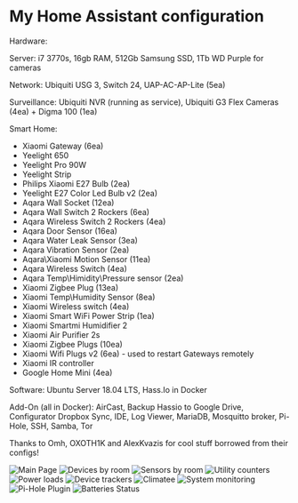 # My Home Assistant configuration



Hardware: 

Server: i7 3770s, 16gb RAM, 512Gb Samsung SSD, 1Tb WD Purple for cameras
 
Network: Ubiquiti USG 3, Switch 24, UAP-AC-AP-Lite (5ea)
  
Surveillance: Ubiquiti NVR (running as service), Ubiquiti G3 Flex Cameras (4ea) + Digma 100 (1ea)

  Smart Home: 
- Xiaomi Gateway (6ea)
- Yeelight 650
- Yeelight Pro 90W
- Yeelight Strip
- Philips Xiaomi E27 Bulb (2ea)
- Yeelight E27 Color Led Bulb v2 (2ea)
- Aqara Wall Socket (12ea)
- Aqara Wall Switch 2 Rockers (6ea)
- Aqara Wireless Switch 2 Rockers (4ea)
- Aqara Door Sensor (16ea)
- Aqara Water Leak Sensor (3ea)
- Aqara Vibration Sensor (2ea)
- Aqara\Xiaomi Motion Sensor (11ea)
- Aqara Wireless Switch (4ea)
- Aqara Temp\Himidity\Pressure sensor (2ea)
- Xiaomi Zigbee Plug (13ea)
- Xiaomi Temp\Humidity Sensor (8ea)
- Xiaomi Wireless switch (4ea)
- Xiaomi Smart WiFi Power Strip (1ea)
- Xiaomi Smartmi Humidifier 2
- Xiaomi Air Purifier 2s
- Xiaomi Zigbee Plugs (10ea)
- Xiaomi Wifi Plugs v2 (6ea) - used to restart Gateways remotely
- Xiaomi IR controller
- Google Home Mini (4ea)
   
Software: Ubuntu Server 18.04 LTS, Hass.Io in Docker

Add-On (all in Docker): AirCast, Backup Hassio to Google Drive, Configurator Dropbox Sync, IDE, Log Viewer, MariaDB, Mosquitto broker, Pi-Hole, SSH, Samba, Tor
  
Thanks to Omh, OXOTH1K and AlexKvazis for cool stuff borrowed from their configs!


![Main Page](https://i.ibb.co/bzQykz2/01-main.png "Main page")
![Devices by room](https://i.ibb.co/kKnN786/02-devices-by-room.png "Devices by room")
![Sensors by room](https://i.ibb.co/4V2BfdP/03-sensors-by-room.png "Sensors by room")
![Utility counters](https://i.ibb.co/YjgGGd9/04-utility-counters-a.png "Utility counters")
![Power loads](https://i.ibb.co/5vkczT1/05-power-loads-a.png "Power loads")
![Device trackers](https://i.ibb.co/BsC56dt/06-network-devices.png "Device trackers")
![Climatee](https://i.ibb.co/VYQJPLR/08-climate.png "Climate")
![System monitoring](https://i.ibb.co/XDsLyv8/09-system-status.png "System monitoring")
![Pi-Hole Plugin](https://i.ibb.co/rMMwZSL/10-pihole.png "Pi-Hole Addon")
![Batteries Status](https://i.ibb.co/Y2JDmbj/11-batteries-status.png "Batteries status")



